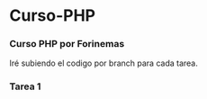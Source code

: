 # Curso-PHP

### Curso PHP por Forinemas
Iré subiendo el codigo por branch para cada tarea.

### Tarea 1
